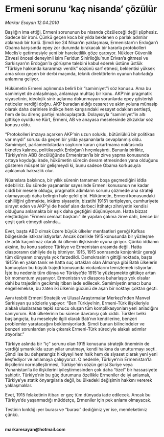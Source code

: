 # Ermeni sorunu ‘kaç nisanda’ çözülür

*Markar Esayan 12.04.2010*

<div class="yazi"><p>Başlığın ima ettiği, Ermeni sorununun bu nisanda çözüleceği değil şüphesiz. Sadece bir ironi. Çünkü geçen koca bir yılda beklenen o parlak adımlar atılamadı bir türlü. Şimdi ise 24 Nisan’ın yaklaşması, Ermenistan’ın Erdoğan’ı Obama karşısında epey zor durumda bırakacak bir kararla protokolleri Meclis’e getirmesiyle yeni bir hareketlilik göze çarpıyor. Nükleer Güvenlik Zirvesi öncesi deneyimli isim Feridun Sinirlioğlu’nun Erivan’a gitmesi ve Sarkisyan’ın Erdoğan’la görüşme talebini kabul ederek üstüne üstlük “Türkiye hakkında kararımızı verdik” sözünü sarf etmesi, beklentisi yüksek ama sıkıcı geçen bir derbi maçında, teknik direktörlerin oyunun hatırladığı anlamına geliyor.</p>
<p>Hükümetin Ermeni açılımında belirli bir “samimiyet”i söz konusu. Ama bu samimiyet de anlaşılmaya, anlamaya muhtaç bir konu. AKP’nin pragmatik siyasetinin, ideolojik sinir uçlarına dokunmayan sorunlarda epey gösterişli neticeler verdiği doğru. AKP buradan aldığı cesaret ve aklın yoluna münasip olarak daha derinlere indikçe hem karşısındaki vesayet odakları sertleşti, hem de bu direnç partiyi mahcuplaştırdı. Dolayısıyla “samimiyet”in altı gittikçe oyuldu ve Kürt, Ermeni, AB ve anayasa meselesinde zikzaklar söz konusu oldu.</p>
<p>“Protokolleri imzaya açarken AKP’nin uzun soluklu, bütünlüklü bir politikası var mıydı” sorusu da geçen bir yılda yaşananlarla cevaplanmış oldu. Samimiyet, parlamentolardan soykırım kararı çıkartmama noktasında tıknefes kalınca, politikasızlık Erdoğan’ı hırçınlaştırdı. Bununla birlikte, Türkiye’nin ABD öncülüğünde Ermenistan’la bir zirve yapma konusunda ortaya koyduğu irade, hükümetin sürecin devam etmesinden yana olduğunu gösteren müspet bir gelişmeydi ki, bunu sadece Obama korkusuyla açıklamak haksızlık olur. </p>
<p>Nüanslara bakılınca, bir yıllık sürenin tamamen boşa geçmediğini iddia edebiliriz. Bu sürede yaşananlar sayesinde Ermeni konusunun ne kadar ciddi bir mesele olduğu, pragmatik adımların sorunu çözmede ana strateji olamayacağı daha belirgin hale geldi gibi. Hükümetin, Ermeni konusundaki cahilliğini görmekte, inkârcı siyasetin, bizatihi 1915’i tertipleyen, cumhuriyete sirayet eden ve AKP’yi de hedef alan darbeci İttihatçı zihniyetin kendisi olduğunu anlamakta bir eşik daha geçtiğini düşünüyorum. Hatta bizzat eleştirdiğim “Ermeni cemaat başkanı” ile yapılan çakma zirve dahi, bence bir çeşit çark etmeydi aslında...</p>
<p>Evet, başta ABD olmak üzere büyük ülkeler menfaatleri gereği Kafkas bölgesinde istikrar istiyorlar. Ancak özellikle 1915 konusunda bir yüzleşme de artık kaçınılmaz olarak iki ülkenin ilişkisinde oyuna giriyor. Çünkü iddianın aksine, bu konu sadece Türkiye ve Ermenistan arasında değil. Hatta diasporanın dahliyle de iş bitmiyor. 1915, 1915 sonrasında konjonktür gereği tüm dünyanın onayıyla yok farzedildi. Demokrasinin gittiği noktada, başta 1915’in en yakın tanık ve hatta suç ortakları olan Almanya gibi Batılı ülkelerin kamuoyları bu büyük trajedi konusunda vicdanlarını temizlemek istiyorlar. İşte bu nedenle tüm dünya ve Türkiye’de 1915’le yüzleşmekte gittikçe artan bir momentum yaşanıyor. Ermenistan ve diaspora buharlaşıp yok olsalar dahi bu trajedinin gecikmiş itibarı iade edilecek. Samimiyetin amacı bunu engellemekse, bu zaten iki ülkenin gücünü de aşan bir noktayı çoktan geçti. </p>
<p>Aynı tesbiti Ermeni Stratejik ve Ulusal Araştırmalar Merkezi’nden Manvel Sarkisyan şu sözlerle yapıyor: “Ben Türkiye’nin, Ermeni-Türk ilişkileriyle alakalı uluslararası tepki sonucu oluşan tüm komplikasyonları yeni anladığını sanıyorum. Batı ülkelerinin bu sürece davranışı çok ciddi. Türkler belki başlangıçta, bu meseleyle ilgili olarak Batı’nın kendilerine, benzeri problemler yaratacağını beklemiyorlardı. Şimdi bunun bilincindeler ve benzeri sorunlardan yola çıkarak Ermeni-Türk süreciyle alakalı adımlar atıyorlar.”</p>
<p>Türkiye aslında bir “iç” sorunu olan 1915 konusunu stratejik öneminin de verdiği şımarıklıkla uzun yıllar unutmayı, kendi halkına da unutturmayı seçti. Şimdi ise bu dehşetengiz hikâyeyi hem halk hem de siyaset olarak yeni yeni keşfediyor ve anlamaya çalışıyoruz. O nedenle, Türkiye’nin Ermenistan’la ilişkilerini normalleştirmesi, Türkiye’nin sözün gelişi Suriye veya Yunanistan’la ile ilişkilerini iyileştirmesinden çok daha “özel” bir hassasiyete sahiptir. Türkiye’nin bu güç durumunu özellikle Ermeniler de iyi anlamalı, Türkiye’ye statik önyargılarla değil, bu ülkedeki değişimin hakkını vererek yaklaşmalılar. </p>
<p>Evet, 1915 felaketinin itibarı er geç tüm dünyada iade edilecek. Ancak bu Türkiye’de yaşanmadığı müddetçe, Ermeniler için pek anlamı olmayacak.</p>
<p>Testinin kırıldığı yer burası ve “burası” dediğimiz yer ise, memleketimiz çünkü. </p>
<p><b><br/>markaresayan@hotmail.com</b></p></div>
